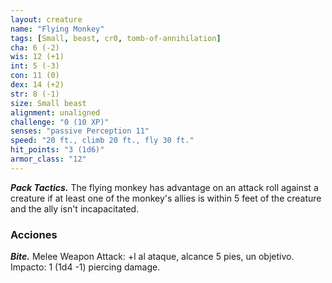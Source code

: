 ```yaml
---
layout: creature
name: "Flying Monkey"
tags: [Small, beast, cr0, tomb-of-annihilation]
cha: 6 (-2)
wis: 12 (+1)
int: 5 (-3)
con: 11 (0)
dex: 14 (+2)
str: 8 (-1)
size: Small beast
alignment: unaligned
challenge: "0 (10 XP)"
senses: "passive Perception 11"
speed: "20 ft., climb 20 ft., fly 30 ft."
hit_points: "3 (1d6)"
armor_class: "12"
---
```


***Pack Tactics.*** The flying monkey has advantage on an attack roll against a creature if at least one of the monkey's allies is within 5 feet of the creature and the ally isn't incapacitated.

### Acciones

***Bite.*** Melee Weapon Attack: +l al ataque, alcance 5 pies, un objetivo. Impacto: 1 (1d4 -1) piercing damage.